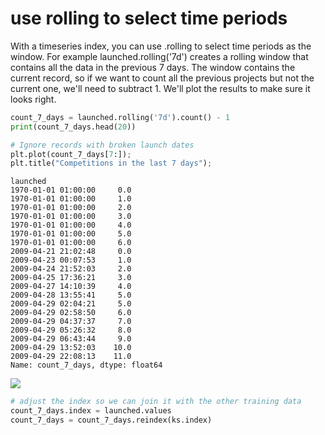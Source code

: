 # use rolling to select time periods
With a timeseries index, you can use .rolling to select time periods as the window. For example launched.rolling('7d') creates a rolling window that contains all the data in the previous 7 days. The window contains the current record, so if we want to count all the previous projects but not the current one, we'll need to subtract 1. We'll plot the results to make sure it looks right.

```python
count_7_days = launched.rolling('7d').count() - 1
print(count_7_days.head(20))

# Ignore records with broken launch dates
plt.plot(count_7_days[7:]);
plt.title("Competitions in the last 7 days");
```

```
launched
1970-01-01 01:00:00     0.0
1970-01-01 01:00:00     1.0
1970-01-01 01:00:00     2.0
1970-01-01 01:00:00     3.0
1970-01-01 01:00:00     4.0
1970-01-01 01:00:00     5.0
1970-01-01 01:00:00     6.0
2009-04-21 21:02:48     0.0
2009-04-23 00:07:53     1.0
2009-04-24 21:52:03     2.0
2009-04-25 17:36:21     3.0
2009-04-27 14:10:39     4.0
2009-04-28 13:55:41     5.0
2009-04-29 02:04:21     5.0
2009-04-29 02:58:50     6.0
2009-04-29 04:37:37     7.0
2009-04-29 05:26:32     8.0
2009-04-29 06:43:44     9.0
2009-04-29 13:52:03    10.0
2009-04-29 22:08:13    11.0
Name: count_7_days, dtype: float64
```

<img src="https://www.kaggleusercontent.com/kf/31657929/eyJhbGciOiJkaXIiLCJlbmMiOiJBMTI4Q0JDLUhTMjU2In0..DMCo4h4S8g1FYkGdNdcG-g.PtG6rWVeZYSoJzuLVF4M35qMs6hh-RJwnpqOWHPlybLrEZ7-m2PJtgtuRbOgsK6yDFRlmhVu8cRx96FDplsrXnwaDDoHtdjpYPXZsVMCAzs2_FG0xJ_UKpDMhAVvFVI9XRuKraoIFkMWnvkzT5gibGqlCpT-OzBH1xlOdnkuarDpA7HmfPXykI5va94SjByXZ5K4QVZSyDJvgWhCPm-_HL36U6dINw4W-dNQnCeNLWQRjpGwTu0mCSGF6d8bZTI2W0mst3M6QlM_evT0Mt0uC8cbbn5DbVY-Oxaei4Dtw5VIChD4t4oM2WpfcoywNsLIlk4U0Qxn9zImdtapJNaSq-0xBnTmKqsTXrLrgXC6c0uMhDOxHpK87VQyOdjfji9yoS-WXC89Sd3BVS7uWAlIpNkglyYTcSQ5loYwbhb4vgWZmbjRanjjCpuYE0kkPZ_NmXyKROreCATF4AH5fYSPHeIDkmocYoBlhmWwSgnonz5eIva_rV8xuwz623gTj16u8iYKYoca-TV3lVymLcgWw5zXDRrIx9BMSKVXVMDxoo18VxV1PQOvH4wHtIjPADxVAvKaNCqeOWNBbKqfypJ0HobTHyKJjBPDCH-hSV2PucvmYXJI1iQOfDRhLEEPFp_0iXuQnw66AcwGW2OJ7iweCTjj_wUEJsP6LgH1l8TiwfM.flbCkr3TUApDhfy5MGZv7g/__results___files/__results___11_1.png">

```python
# adjust the index so we can join it with the other training data
count_7_days.index = launched.values
count_7_days = count_7_days.reindex(ks.index)
```
